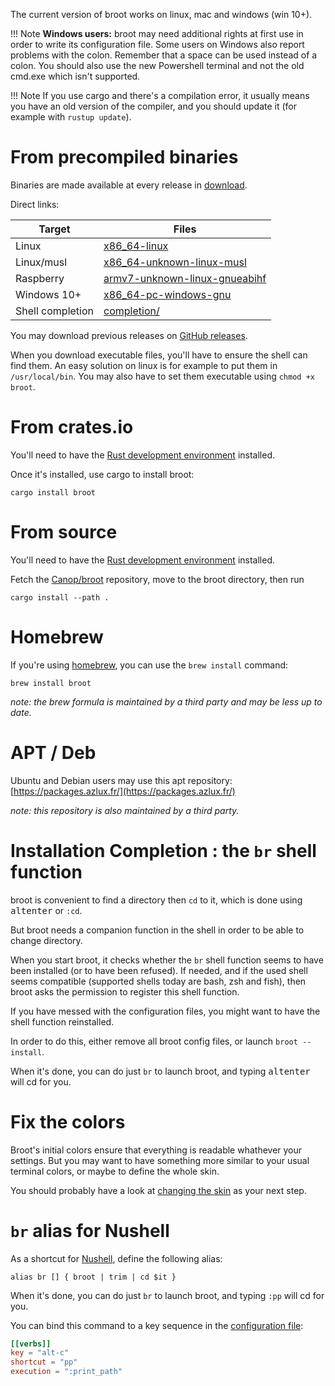 
The current version of broot works on linux, mac and windows (win 10+).


!!! Note
	**Windows users:** broot may need additional rights at first use in order to write its configuration file.
	Some users on Windows also report problems with the colon. Remember that a space can be used instead of a colon.
	You should also use the new Powershell terminal and not the old cmd.exe which isn't supported.

!!! Note
	If you use cargo and there's a compilation error, it usually means you have an old version of the compiler, and you should update it (for example with `rustup update`).

# From precompiled binaries

Binaries are made available at every release in [download](https://dystroy.org/broot/download).

Direct links:

Target|Files
-|-
Linux | [x86_64-linux](https://dystroy.org/broot/download/x86_64-linux/broot)
Linux/musl | [x86_64-unknown-linux-musl](https://dystroy.org/broot/download/x86_64-unknown-linux-musl/broot)
Raspberry | [armv7-unknown-linux-gnueabihf](https://dystroy.org/broot/download/armv7-unknown-linux-gnueabihf/broot)
Windows 10+ | [x86_64-pc-windows-gnu](https://dystroy.org/broot/download/x86_64-pc-windows-gnu/broot.exe)
Shell completion | [completion/](https://dystroy.org/broot/download/completion/)

You may download previous releases on [GitHub releases](https://github.com/Canop/broot/releases).

When you download executable files, you'll have to ensure the shell can find them. An easy solution on linux is for example to put them in `/usr/local/bin`. You may also have to set them executable using `chmod +x broot`.

# From crates.io

You'll need to have the [Rust development environment](https://www.rust-lang.org/tools/install) installed.

Once it's installed, use cargo to install broot:

    cargo install broot

# From source

You'll need to have the [Rust development environment](https://www.rust-lang.org/tools/install) installed.

Fetch the [Canop/broot](https://github.com/Canop/broot) repository, move to the broot directory, then run

    cargo install --path .


# Homebrew

If you're using [homebrew](https://brew.sh/), you can use the `brew install` command:

    brew install broot

*note: the brew formula is maintained by a third party and may be less up to date.*

# APT / Deb

Ubuntu and Debian users may use this apt repository: [https://packages.azlux.fr/](https://packages.azlux.fr/)

*note: this repository is also maintained by a third party.*

# Installation Completion : the `br` shell function

broot is convenient to find a directory then `cd` to it, which is done using <kbd>alt</kbd><kbd>enter</kbd> or `:cd`.

But broot needs a companion function in the shell in order to be able to change directory.

When you start broot, it checks whether the `br` shell function seems to have been installed (or
to have been refused). If needed, and if the used shell seems compatible (supported shells today are bash, zsh and fish),
then broot asks the permission to register this shell function.

If you have messed with the configuration files, you might want to have the shell function reinstalled.

In order to do this, either remove all broot config files, or launch `broot --install`.

When it's done, you can do just `br` to launch broot, and typing <kbd>alt</kbd><kbd>enter</kbd> will cd for you.

# Fix the colors

Broot's initial colors ensure that everything is readable whathever your settings.
But you may want to have something more similar to your usual terminal colors, or maybe to define the whole skin.

You should probably have a look at [changing the skin](../skins) as your next step.

# `br` alias for Nushell

As a shortcut for [Nushell](https://www.nushell.sh/), define the following alias:

    alias br [] { broot | trim | cd $it }

When it's done, you can do just `br` to launch broot, and typing `:pp` will cd for you.

You can bind this command to a key sequence in the [configuration file](../conf_file):

```toml
[[verbs]]
key = "alt-c"
shortcut = "pp"
execution = ":print_path"
```

